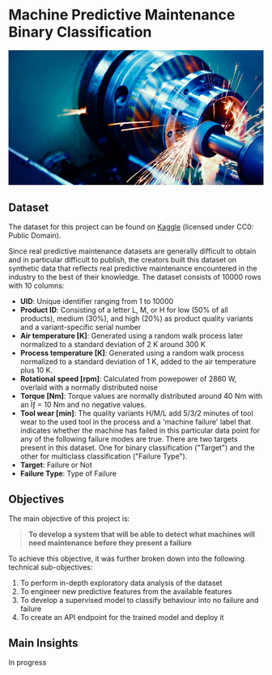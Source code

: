 # Machine Predictive Maintenance Binary Classification

![project header](images/header.png)

## Dataset
The dataset for this project can be found on [Kaggle](https://www.kaggle.com/datasets/shivamb/machine-predictive-maintenance-classification) (licensed under CC0: Public Domain). 

Since real predictive maintenance datasets are generally difficult to obtain and in particular difficult to publish, the creators built this dataset on synthetic data that reflects real predictive maintenance encountered in the industry to the best of their knowledge. The dataset consists of 10000 rows with 10 columns:

- **UID**: Unique identifier ranging from 1 to 10000
- **Product ID**: Consisting of a letter L, M, or H for low (50% of all products), medium (30%), and high (20%) as product quality variants and a variant-specific serial number
- **Air temperature [K]**: Generated using a random walk process later normalized to a standard deviation of 2 K around 300 K
- **Process temperature [K]**: Generated using a random walk process normalized to a standard deviation of 1 K, added to the air temperature plus 10 K.
- **Rotational speed [rpm]**: Calculated from powepower of 2860 W, overlaid with a normally distributed noise
- **Torque [Nm]**: Torque values are normally distributed around 40 Nm with an Ïƒ = 10 Nm and no negative values.
- **Tool wear [min]**: The quality variants H/M/L add 5/3/2 minutes of tool wear to the used tool in the process and a 'machine failure' label that indicates whether the machine has failed in this particular data point for any of the following failure modes are true.
There are two targets present in this dataset. One for binary classification ("Target") and the other for multiclass classification ("Failure Type").
- **Target**: Failure or Not
- **Failure Type**: Type of Failure

## Objectives
The main objective of this project is:

> **To develop a system that will be able to detect what machines will need maintenance before they present a failure**

To achieve this objective, it was further broken down into the following technical sub-objectives:

1. To perform in-depth exploratory data analysis of the dataset
2. To engineer new predictive features from the available features
3. To develop a supervised model to classify behaviour into no failure and failure
4. To create an API endpoint for the trained model and deploy it

## Main Insights
In progress
